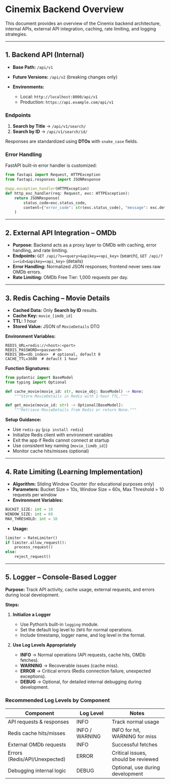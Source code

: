 # Cinemix Backend Overview

This document provides an overview of the Cinemix backend architecture, internal APIs, external API integration, caching, rate limiting, and logging strategies.

---

## 1. Backend API (Internal)

- **Base Path:** `/api/v1`
- **Future Versions:** `/api/v2` (breaking changes only)
- **Environments:**

  - Local: `http://localhost:8000/api/v1`
  - Production: `https://api.example.com/api/v1`

### Endpoints

1. **Search by Title** → `/api/v1/search/`
2. **Search by ID** → `/api/v1/search/id/`

Responses are standardized using **DTOs** with `snake_case` fields.

### Error Handling

FastAPI built-in error handler is customized:

```python
from fastapi import Request, HTTPException
from fastapi.responses import JSONResponse

@app.exception_handler(HTTPException)
def http_exc_handler(req: Request, exc: HTTPException):
    return JSONResponse(
        status_code=exc.status_code,
        content={"error_code": str(exc.status_code), "message": exc.detail}
    )
```

---

## 2. External API Integration – OMDb

- **Purpose:** Backend acts as a proxy layer to OMDb with caching, error handling, and rate limiting.
- **Endpoints:** `GET /api/?s=<query>&apikey=<api_key>` (search), `GET /api/?i=<id>&apikey=<api_key>` (details)
- **Error Handling:** Normalized JSON responses; frontend never sees raw OMDb errors.
- **Rate Limiting:** OMDb Free Tier: 1,000 requests per day.

---

## 3. Redis Caching – Movie Details

- **Cached Data:** Only **Search by ID** results.
- **Cache Key:** `movie_[imdb_id]`
- **TTL:** 1 hour
- **Stored Value:** JSON of `MovieDetails` DTO

**Environment Variables:**

```env
REDIS_URL=redis://<host>:<port>
REDIS_PASSWORD=<password>
REDIS_DB=<db_index>  # optional, default 0
CACHE_TTL=3600  # default 1 hour
```

**Function Signatures:**

```python
from pydantic import BaseModel
from typing import Optional

def cache_movie(movie_id: str, movie_obj: BaseModel) -> None:
    """Store MovieDetails in Redis with 1-hour TTL."""

def get_movie(movie_id: str) -> Optional[BaseModel]:
    """Retrieve MovieDetails from Redis or return None."""
```

**Setup Guidance:**

- Use `redis-py` (`pip install redis`)
- Initialize Redis client with environment variables
- Exit the app if Redis cannot connect at startup
- Use consistent key naming (`movie_[imdb_id]`)
- Monitor cache hits/misses (optional)

---

## 4. Rate Limiting (Learning Implementation)

- **Algorithm:** Sliding Window Counter (for educational purposes only)
- **Parameters:** Bucket Size = 10s, Window Size = 60s, Max Threshold = 10 requests per window
- **Environment Variables:**

```python
BUCKET_SIZE: int = 10
WINDOW_SIZE: int = 60
MAX_THRESHOLD: int = 10
```

- **Usage:**

```python
limiter = RateLimiter()
if limiter.allow_request():
    process_request()
else:
    reject_request()
```

---

## 5. Logger – Console-Based Logger

**Purpose:** Track API activity, cache usage, external requests, and errors during local development.

**Steps:**

1. **Initialize a Logger**

   - Use Python’s built-in `logging` module.
   - Set the default log level to `INFO` for normal operations.
   - Include timestamp, logger name, and log level in the format.

2. **Use Log Levels Appropriately**

   - **INFO** → Normal operations (API requests, cache hits, OMDb fetches).
   - **WARNING** → Recoverable issues (cache miss).
   - **ERROR** → Critical errors (Redis connection failure, unexpected exceptions).
   - **DEBUG** → Optional, for detailed internal debugging during development.

### Recommended Log Levels by Component

| Component                     | Log Level      | Notes                               |
| ----------------------------- | -------------- | ----------------------------------- |
| API requests & responses      | INFO           | Track normal usage                  |
| Redis cache hits/misses       | INFO / WARNING | INFO for hit, WARNING for miss      |
| External OMDb requests        | INFO           | Successful fetches                  |
| Errors (Redis/API/Unexpected) | ERROR          | Critical issues, should be reviewed |
| Debugging internal logic      | DEBUG          | Optional, use during development    |
